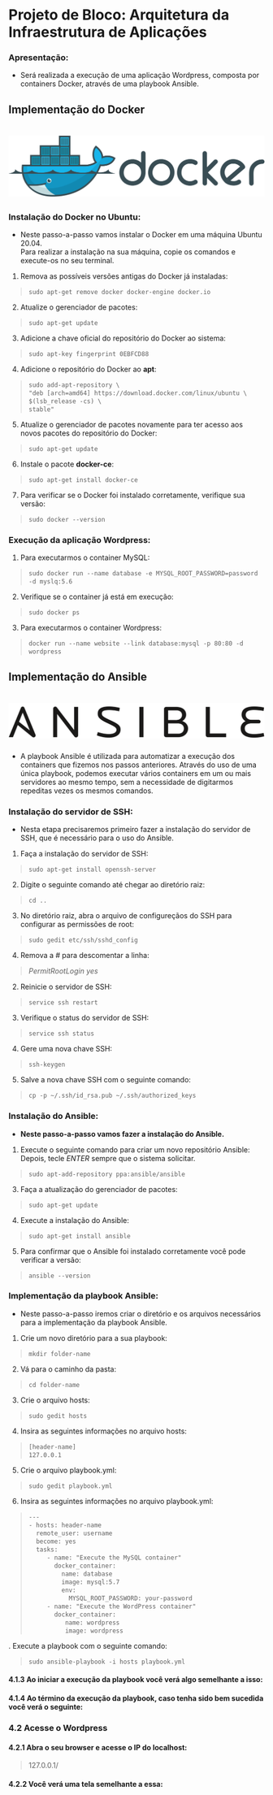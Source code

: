 # Projeto de Bloco: Arquitetura da Infraestrutura de Aplicações

### Apresentação:
- Será realizada a execução de uma aplicação Wordpress, composta por containers Docker, através de uma playbook Ansible.

## Implementação do Docker  

# ![Docker Logo](https://github.com/maa-targino/Playbook-Docker/blob/main/docker-logo.png)  
### Instalação do Docker no Ubuntu:

- Neste passo-a-passo vamos instalar o Docker em uma máquina Ubuntu 20.04.  
Para realizar a instalação na sua máquina, copie os comandos e execute-os no seu terminal.

1. Remova as possíveis versões antigas do Docker já instaladas:  
> ```
> sudo apt-get remove docker docker-engine docker.io
> ```

2. Atualize o gerenciador de pacotes:  
> ```
> sudo apt-get update  
> ```

3. Adicione a chave oficial do repositório do Docker ao sistema:  
> ```
> sudo apt-key fingerprint 0EBFCD88
> ```

4. Adicione o repositório do Docker ao **apt**:
> ```
> sudo add-apt-repository \
> "deb [arch=amd64] https://download.docker.com/linux/ubuntu \
> $(lsb_release -cs) \
> stable"
> ```

5. Atualize o gerenciador de pacotes novamente para ter acesso aos novos pacotes do repositório do Docker:
> ```
> sudo apt-get update
> ```

6. Instale o pacote **docker-ce**:
> ```
> sudo apt-get install docker-ce
> ```

7. Para verificar se o Docker foi instalado corretamente, verifique sua versão:
> ```
> sudo docker --version
> ```

### Execução da aplicação Wordpress:

1. Para executarmos o container MySQL:
> ````
> sudo docker run --name database -e MYSQL_ROOT_PASSWORD=password -d myslq:5.6
> ````

2. Verifique se o container já está em execução:
> ````
> sudo docker ps
> ````

3. Para executarmos o container Wordpress:
> ````
> docker run --name website --link database:mysql -p 80:80 -d wordpress
> ````

## Implementação do Ansible  
# ![Ansible Logo](https://github.com/maa-targino/Playbook-Docker/blob/main/ansible.png)

- A playbook Ansible é utilizada para automatizar a execução dos containers que fizemos nos passos anteriores. Através do uso de uma única playbook, podemos executar vários containers em um ou mais servidores ao mesmo tempo, sem a necessidade de digitarmos repeditas vezes os mesmos comandos.

### Instalação do servidor de SSH:

- Nesta etapa precisaremos primeiro fazer a instalação do servidor de SSH, que é necessário para o uso do Ansible.

1. Faça a instalação do servidor de SSH:
> ````
> sudo apt-get install openssh-server
> ````

2. Digite o seguinte comando até chegar ao diretório raiz:
> ````
> cd ..
> ````

3. No diretório raiz, abra o arquivo de configureçãos do SSH para configurar as permissões de root:
> ````
> sudo gedit etc/ssh/sshd_config
> ````

4. Remova a *#* para descomentar a linha:  
> *PermitRootLogin yes*

2. Reinicie o servidor de SSH:
> ````
> service ssh restart
> ````

3. Verifique o status do servidor de SSH:
> ````
> service ssh status
> ````

4. Gere uma nova chave SSH:
> ````
> ssh-keygen
> ````

5. Salve a nova chave SSH com o seguinte comando:
> ````
> cp -p ~/.ssh/id_rsa.pub ~/.ssh/authorized_keys
> ````

### Instalação do Ansible:

- **Neste passo-a-passo vamos fazer a instalação do Ansible.**

1. Execute o seguinte comando para criar um novo repositório Ansible:  
Depois, tecle *ENTER* sempre que o sistema solicitar.
> ````
> sudo apt-add-repository ppa:ansible/ansible
> ````

3. Faça a atualização do gerenciador de pacotes:
> ````
> sudo apt-get update
> ````

4. Execute a instalação do Ansible:
> ````
> sudo apt-get install ansible
> ````

5. Para confirmar que o Ansible foi instalado corretamente você pode verificar a versão:
> ````
> ansible --version
> ````

### Implementação da playbook Ansible:

- Neste passo-a-passo iremos criar o diretório e os arquivos necessários para a implementação da playbook Ansible.

1. Crie um novo diretório para a sua playbook:
> ````
> mkdir folder-name
> ````

2. Vá para o caminho da pasta:

> ````
> cd folder-name
> ````

3. Crie o arquivo hosts:
> ````
> sudo gedit hosts
> 

4. Insira as seguintes informações no arquivo hosts:
> ````
> [header-name]
> 127.0.0.1
> ````

5. Crie o arquivo playbook.yml:
> ````
> sudo gedit playbook.yml
> ````

6. Insira as seguintes informações no arquivo playbook.yml:
> ````
> ---
> - hosts: header-name
>   remote_user: username
>   become: yes
>   tasks: 
>      - name: "Execute the MySQL container"
>        docker_container:
>          name: database
>          image: mysql:5.7
>          env: 
>            MYSQL_ROOT_PASSWORD: your-password
>      - name: "Execute the WordPress container"
>        docker_container:
>           name: wordpress
>           image: wordpress
> ````

. Execute a playbook com o seguinte comando:

> ````
> sudo ansible-playbook -i hosts playbook.yml
> ````

#### 4.1.3 Ao iniciar a execução da playbook você verá algo semelhante a isso:

#### 4.1.4 Ao término da execução da playbook, caso tenha sido bem sucedida você verá o seguinte:

### 4.2 Acesse o Wordpress

#### 4.2.1 Abra o seu browser e acesse o IP do localhost:

> 127.0.0.1/

#### 4.2.2 Você verá uma tela semelhante a essa:
